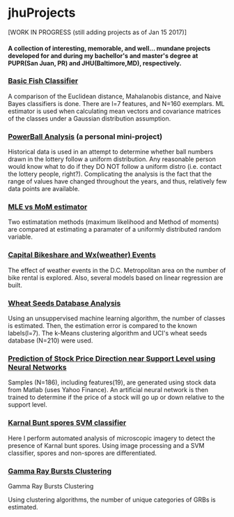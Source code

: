 # jhuProjects
[WORK IN PROGRESS (still adding projects as of Jan 15 2017)]

#### A collection of interesting, memorable, and well... mundane projects developed for and during my bachellor's and master's degree at PUPR(San Juan, PR) and JHU(Baltimore,MD), respectively. 

### [Basic Fish Classifier](https://github.com/ajRiverav/jhuProjects/tree/master/Basic%20Fish%20Classifier)

A comparison of the Euclidean distance, Mahalanobis distance, and Naive Bayes classifiers is done. There are l=7 features, and N=160 exemplars. ML estimator is used when calculating mean vectors and covariance matrices of the classes under a Gaussian distribution assumption. 

### [PowerBall Analysis](https://github.com/ajRiverav/jhuProjects/tree/master/PowerBall%20Analysis) (a personal mini-project)

Historical data is used in an attempt to determine whether ball numbers drawn in the lottery follow a uniform distribution. Any reasonable person would know what to do if they DO NOT follow a uniform distro (i.e. contact the lottery people, right?). Complicating the analysis is the fact that the range of values have changed throughout the years, and thus, relatively few data points are available. 

### [MLE vs MoM estimator](https://github.com/ajRiverav/jhuProjects/tree/master/MLE%20vs%20MoM%20estimator)

Two estimatation methods (maximum likelihood and Method of moments) are compared at estimating a paramater of a uniformly distributed random variable. 

### [Capital Bikeshare and Wx(weather) Events](https://github.com/ajRiverav/jhuProjects/tree/master/Capitol%20Bikeshare%20Ridership%20vs%20Wx)

The effect of weather events in the D.C. Metropolitan area on the number of bike rental is explored. Also, several models based on linear regression are built.

### [Wheat Seeds Database Analysis](https://github.com/ajRiverav/jhuProjects/tree/master/Wheat%20Seeds%20Analysis)

Using an unsuppervised machine learning algorithm, the number of classes is estimated. Then, the estimation error is compared to the known labels(l=7). The k-Means clustering algorithm and UCI's wheat seeds database (N=210) were used. 

### [Prediction of Stock Price Direction near Support Level using Neural Networks](https://github.com/ajRiverav/jhuProjects/tree/master/Stock%20price%20direction%20prediction%20algorithm)

Samples (N=186), including features(19), are generated using stock data from Matlab (uses Yahoo Finance).
An artificial neural network is then trained to determine if the price of a stock will go up or down relative to the support level.

### [Karnal Bunt spores SVM classifier](https://github.com/ajRiverav/jhuProjects/tree/master/karnal-bunt-classifier) 

Here I perform automated analysis of microscopic imagery to detect the presence of Karnal bunt spores. Using image processing and a SVM classifier, spores and non-spores are differentiated.

### [Gamma Ray Bursts Clustering](https://github.com/ajRiverav/jhuProjects/tree/master/gamma-rays-bursts)

Gamma Ray Bursts Clustering

Using clustering algorithms, the number of unique categories of GRBs  is estimated.
